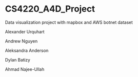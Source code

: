 # CS4220_A4D_Project
Data visualization project with mapbox and AWS botnet dataset

Alexander Urquhart

Andrew Nguyen

Aleksandra Anderson

Dylan Batizy

Ahmad Najee-Ullah
